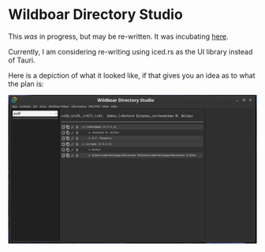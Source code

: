 # Wildboar Directory Studio

This _was_ in progress, but may be re-written. It was incubating
[here](https://github.com/JonathanWilbur/asn1.rs/tree/master/dirstudio).

Currently, I am considering re-writing using iced.rs as the UI library instead
of Tauri.

Here is a depiction of what it looked like, if that gives you an idea as to
what the plan is:

![Wildboar Directory Studio](/img/dirstudio.png)
